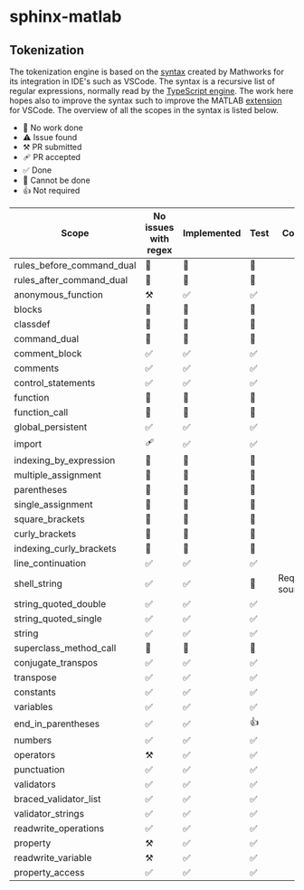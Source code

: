 # sphinx-matlab

## Tokenization

The tokenization engine is based on the [syntax](https://github.com/mathworks/MATLAB-Language-grammar) created by Mathworks for its integration in IDE's such as VSCode. The syntax is a recursive list of regular expressions, normally read by the [TypeScript engine](https://github.com/microsoft/TypeScript-TmLanguage). The work here hopes also to improve the syntax such to improve the MATLAB [extension](https://github.com/mathworks/matlab-extension-for-vscode) for VSCode. The overview of all the scopes in the syntax is listed below. 

- 🔲 No work done
- ⚠️ Issue found
- ⚒️ PR submitted
- 🩹 PR accepted
- ✅ Done
- 🚫 Cannot be done
- 👍 Not required

| Scope                     | No issues with regex  | Implemented   | Test  | Comment                                       |
|---------------------------|-----------------------|---------------|-------|-----------------------------------------------|
| rules_before_command_dual | 🔲                     | 🔲             | 🔲     |                                               |
| rules_after_command_dual  | 🔲                     | 🔲             | 🔲     |                                               |
| anonymous_function        | ⚒️                     | ✅             | ✅     |                                               |
| blocks                    | 🔲                     | 🔲             | 🔲     |                                               |
| classdef                  | 🔲                     | 🔲             | 🔲     |                                               |
| command_dual              | 🔲                     | 🔲             | 🔲     |                                               |
| comment_block             | ✅                     | ✅             | ✅     |                                               |
| comments                  | ✅                     | ✅             | ✅     |                                               |
| control_statements        | ✅                     | ✅             | ✅     |                                               |
| function                  | 🔲                     | 🔲             | 🔲     |                                               |
| function_call             | 🔲                     | 🔲             | 🔲     |                                               |
| global_persistent         | ✅                     | ✅             | ✅     |                                               |
| import                    | 🩹                     | ✅             | ✅     |                                               |
| indexing_by_expression    | 🔲                     | 🔲             | 🔲     |                                               |
| multiple_assignment       | 🔲                     | 🔲             | 🔲     |                                               |
| parentheses               | 🔲                     | 🔲             | 🔲     |                                               |
| single_assignment         | 🔲                     | 🔲             | 🔲     |                                               |
| square_brackets           | 🔲                     | 🔲             | 🔲     |                                               |
| curly_brackets            | 🔲                     | 🔲             | 🔲     |                                               |
| indexing_curly_brackets   | 🔲                     | 🔲             | 🔲     |                                               |
| line_continuation         | ✅                     | ✅             | ✅     |                                               |
| shell_string              | ✅                     | ✅             | 🚫     | Requires source.shell                         |
| string_quoted_double      | ✅                     | ✅             | ✅     |                                               |
| string_quoted_single      | ✅                     | ✅             | ✅     |                                               |
| string                    | ✅                     | ✅             | ✅     |                                               |
| superclass_method_call    | 🔲                     | 🔲             | 🔲     |                                               |
| conjugate_transpos        | ✅                     | ✅             | ✅     |                                               |
| transpose                 | ✅                     | ✅             | ✅     |                                               |
| constants                 | ✅                     | ✅             | ✅     |                                               |
| variables                 | ✅                     | ✅             | ✅     |                                               |
| end_in_parentheses        | ✅                     | ✅             | 👍     |                                               |
| numbers                   | ✅                     | ✅             | ✅     |                                               |
| operators                 | ⚒️                     | ✅             | ✅     |                                               |
| punctuation               | ✅                     | ✅             | ✅     |                                               |
| validators                | ✅                     | ✅             | ✅     |                                               |
| braced_validator_list     | ✅                     | ✅             | ✅     |                                               |
| validator_strings         | ✅                     | ✅             | ✅     |                                               |
| readwrite_operations      | ✅                     | ✅             | ✅     |                                               |
| property                  | ⚒️                     | ✅             | ✅     |                                               |
| readwrite_variable        | ⚒️                     | ✅             | ✅     |                                               |
| property_access           | ✅                     | ✅             | ✅     |                                               |